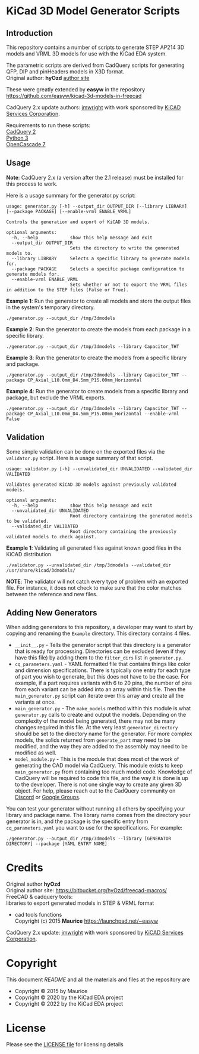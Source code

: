 KiCad 3D Model Generator Scripts
===

## Introduction

This repository contains a number of scripts to generate STEP AP214 3D models and VRML 3D models for use with the KiCad EDA system.

The parametric scripts are derived from CadQuery scripts for generating QFP, DIP and pinHeaders models in X3D format.  
Original author: **hyOzd** [author site](https://bitbucket.org/hyOzd/freecad-macros/)

These were greatly extended by **easyw** in the repository <https://github.com/easyw/kicad-3d-models-in-freecad>

CadQuery 2.x update authors: [jmwright](https://github.com/jmwright) with work sponsored by [KiCAD Services Corporation](https://www.kipro-pcb.com/).

Requirements to run these scripts:  
[CadQuery 2](https://github.com/CadQuery/cadquery)  
[Python 3](https://www.python.org/)  
[OpenCascade 7](https://dev.opencascade.org/doc/overview/html/index.html)

## Usage

**Note**: CadQuery 2.x (a version after the 2.1 release) must be installed for this process to work.

Here is a usage summary for the generator.py script:
```
usage: generator.py [-h] --output_dir OUTPUT_DIR [--library LIBRARY] [--package PACKAGE] [--enable-vrml ENABLE_VRML]

Controls the generation and export of KiCAD 3D models.

optional arguments:
  -h, --help            show this help message and exit
  --output_dir OUTPUT_DIR
                        Sets the directory to write the generated models to.
  --library LIBRARY     Selects a specific library to generate models for.
  --package PACKAGE     Selects a specific package configuration to generate models for.
  --enable-vrml ENABLE_VRML
                        Sets whether or not to export the VRML files in addition to the STEP files (False or True).
```

**Example 1**: Run the generator to create all models and store the output files in the system's temporary directory.
```
./generator.py --output_dir /tmp/3dmodels
```

**Example 2**: Run the generator to create the models from each package in a specific library.
```
./generator.py --output_dir /tmp/3dmodels --library Capacitor_THT
```

**Example 3**: Run the generator to create the models from a specific library and package.
```
./generator.py --output_dir /tmp/3dmodels --library Capacitor_THT --package CP_Axial_L10.0mm_D4.5mm_P15.00mm_Horizontal
```

**Example 4**: Run the generator to create models from a specific library and package, but exclude the VRML exports.
```
./generator.py --output_dir /tmp/3dmodels --library Capacitor_THT --package CP_Axial_L10.0mm_D4.5mm_P15.00mm_Horizontal --enable-vrml False
```

## Validation

Some simple validation can be done on the exported files via the `validator.py` script. Here is a usage summary of that script.

```
usage: validator.py [-h] --unvalidated_dir UNVALIDATED --validated_dir VALIDATED

Validates generated KiCAD 3D models against previously validated models.

optional arguments:
  -h, --help            show this help message and exit
  --unvalidated_dir UNVALIDATED
                        Root directory containing the generated models to be validated.
  --validated_dir VALIDATED
                        Root directory containing the previously validated models to check against.
```

**Example 1**: Validating all generated files against known good files in the KiCAD distribution.

```
./validator.py --unvalidated_dir /tmp/3dmodels --validated_dir /usr/share/kicad/3dmodels/
```

**NOTE**: The validator will not catch every type of problem with an exported file. For instance, it does not check to make sure that the color matches between the reference and new files.

## Adding New Generators

When adding generators to this repository, a developer may want to start by copying and renaming the `Example` directory. This directory contains 4 files.

* `__init__.py` - Tells the generator script that this directory is a generator that is ready for processing. Directories can be excluded (even if they have this file) by adding them to the `filter_dirs` list in `generator.py`.
* `cq_parameters.yaml` - YAML formatted file that contains things like color and dimension specifications. There is typically one entry for each type of part you wish to generate, but this does not have to be the case. For example, if a part requires variants with 6 to 20 pins, the number of pins from each variant can be added into an array within this file. Then the `main_generator.py` script can iterate over this array and create all the variants at once.
* `main_generator.py` - The `make_models` method within this module is what `generator.py` calls to create and output the models. Depending on the complexity of the model being generated, there may not be many changes required in this file. At the very least `generator_directory` should be set to the directory name for the generator. For more complex models, the solids returned from `generate_part` may need to be modified, and the way they are added to the assembly may need to be modified as well.
* `model_module.py` - This is the module that does most of the work of generating the CAD model via CadQuery. This module exists to keep `main_generator.py` from containing too much model code. Knowledge of CadQuery will be required to code this file, and the way it is done is up to the developer. There is not one single way to create any given 3D object. For help, please reach out to the CadQuery community on [Discord](https://discord.gg/Bj9AQPsCfx) or [Google Groups](https://groups.google.com/g/cadquery).

You can test your generator without running all others by specifying your library and package name. The library name comes from the directory your generator is in, and the package is the specific entry from `cq_parameters.yaml` you want to use for the specifications. For example:

```
./generator.py --output_dir /tmp/3dmodels --library [GENERATOR DIRECTORY] --package [YAML ENTRY NAME]
```

Credits
=======

Original author **hyOzd**  
Original author site: <https://bitbucket.org/hyOzd/freecad-macros/>  
FreeCAD & cadquery tools:  
libraries to export generated models in STEP & VRML format  
- cad tools functions  
Copyright (c) 2015 **Maurice** <https://launchpad.net/~easyw>

CadQuery 2.x update: [jmwright](https://github.com/jmwright) with work sponsored by [KiCAD Services Corporation](https://www.kipro-pcb.com/).

Copyright
=========

This document *README* and all the materials and files at the repository
are  
* Copyright © 2015 by Maurice
* Copyright © 2020 by the KiCad EDA project
* Copyright © 2022 by the KiCad EDA project 

License
=======
Please see the [LICENSE file](LICENSE) for licensing details